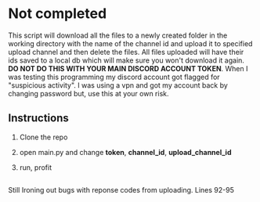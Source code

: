 # Not completed
This script will download all the files to a newly created folder in the working directory with the name of the channel id and upload it to specified upload channel and then delete the files. All files uploaded will have their ids saved to a local db which will make sure you won't download it again. **DO NOT DO THIS WITH YOUR MAIN DISCORD ACCOUNT TOKEN**. When I was testing this programming my discord account got flagged for "suspicious activity". I was using a vpn and got my account back by changing password but, use this at your own risk.

## Instructions

1. Clone the repo

2. open main.py and change **token**, **channel_id**, **upload_channel_id**

3. run, profit

##
Still Ironing out bugs with reponse codes from uploading. Lines 92-95